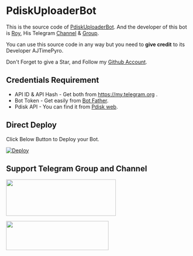 # PdiskUploaderBot

This is the source code of [PdiskUploaderBot](http://t.me/roypdiskbot).
And the developer of this bot is [Roy](https://t.me/Moviezbarn), His Telegram [Channel](http://t.me/Moviezbarn) & [Group](http://t.me/Moviezbarn).

You can use this source code in any way but you need to **give credit** to its
Developer AJTimePyro.

Don't Forget to give a Star, and Follow my [Github Account](https://github.com/royfds/PdiskUploaderBot).


## Credentials Requirement
* API ID & API Hash - Get both from https://my.telegram.org .
* Bot Token - Get easily from [Bot Father](https://t.me/BotFather).
* Pdisk API - You can find it from [Pdisk web](https://www.pdisk.net/use-api).


## Direct Deploy
Click Below Button to Deploy your Bot.

[![Deploy](https://www.herokucdn.com/deploy/button.svg)](https://heroku.com/deploy?template=https://github.com/royfds/PdiskUploaderBot/tree/patch-1)

## Support Telegram Group and Channel

<a href="http://t.me/Moviezbarn"><img src="https://smartiblogster.com/wp-content/uploads/2021/03/smartiblogster-iblogster-join-telegram-channel.png" style="width: 300px; height: 100px"></a>

<a href="http://t.me/Moviezbarn"><img src="https://www.pngitem.com/pimgs/m/214-2144731_groups-on-telegram-telegram-group-link-png-transparent.png" style="width: 280px; height: 80px"></a>
